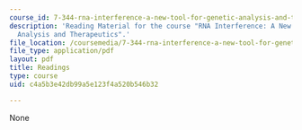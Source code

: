 ```yaml
---
course_id: 7-344-rna-interference-a-new-tool-for-genetic-analysis-and-therapeutics-fall-2004
description: 'Reading Material for the course "RNA Interference: A New Tool for Genetic
  Analysis and Therapeutics".'
file_location: /coursemedia/7-344-rna-interference-a-new-tool-for-genetic-analysis-and-therapeutics-fall-2004/c4a5b3e42db99a5e123f4a520b546b32_readings_7344.pdf
file_type: application/pdf
layout: pdf
title: Readings
type: course
uid: c4a5b3e42db99a5e123f4a520b546b32

---
```

None